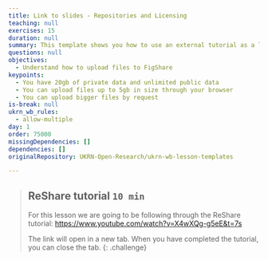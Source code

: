 ```yaml
---
title: Link to slides - Repositories and Licensing
teaching: null
exercises: 15
duration: null
summary: This template shows you how to use an external tutorial as a lesson.
questions: null
objectives:
  - Understand how to upload files to FigShare
keypoints:
  - You have 20gb of private data and unlimited public data
  - You can upload files up to 5gb in size through your browser
  - You can upload bigger files by request
is-break: null
ukrn_wb_rules:
  - allow-multiple
day: 1
order: 75000
missingDependencies: []
dependencies: []
originalRepository: UKRN-Open-Research/ukrn-wb-lesson-templates

---
```

> ## ReShare tutorial `10 min`
> For this lesson we are going to be following through the ReShare tutorial:
> <a href="How to deposit your data in UK Data Service ReShare" target="_blank">https://www.youtube.com/watch?v=X4wXQg-g5eE&t=7s</a>
>
> The link will open in a new tab.
> When you have completed the tutorial, you can close the tab.
{: .challenge}
